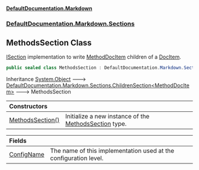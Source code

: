 #### [DefaultDocumentation.Markdown](index.md 'index')
### [DefaultDocumentation.Markdown.Sections](index.md#DefaultDocumentation.Markdown.Sections 'DefaultDocumentation.Markdown.Sections')

## MethodsSection Class

[ISection](https://github.com/Doraku/DefaultDocumentation/blob/master/documentation/api/ISection.md 'DefaultDocumentation.Api.ISection') implementation to write [MethodDocItem](https://github.com/Doraku/DefaultDocumentation/blob/master/documentation/api/MethodDocItem.md 'DefaultDocumentation.Models.Members.MethodDocItem') children of a [DocItem](https://github.com/Doraku/DefaultDocumentation/blob/master/documentation/api/DocItem.md 'DefaultDocumentation.Models.DocItem').

```csharp
public sealed class MethodsSection : DefaultDocumentation.Markdown.Sections.ChildrenSection<DefaultDocumentation.Models.Members.MethodDocItem>
```

Inheritance [System.Object](https://docs.microsoft.com/en-us/dotnet/api/System.Object 'System.Object') &#129106; [DefaultDocumentation.Markdown.Sections.ChildrenSection&lt;](ChildrenSection_T_.md 'DefaultDocumentation.Markdown.Sections.ChildrenSection<T>')[MethodDocItem](https://github.com/Doraku/DefaultDocumentation/blob/master/documentation/api/MethodDocItem.md 'DefaultDocumentation.Models.Members.MethodDocItem')[&gt;](ChildrenSection_T_.md 'DefaultDocumentation.Markdown.Sections.ChildrenSection<T>') &#129106; MethodsSection

| Constructors | |
| :--- | :--- |
| [MethodsSection()](MethodsSection.MethodsSection().md 'DefaultDocumentation.Markdown.Sections.MethodsSection.MethodsSection()') | Initialize a new instance of the [MethodsSection](MethodsSection.md 'DefaultDocumentation.Markdown.Sections.MethodsSection') type. |

| Fields | |
| :--- | :--- |
| [ConfigName](MethodsSection.ConfigName.md 'DefaultDocumentation.Markdown.Sections.MethodsSection.ConfigName') | The name of this implementation used at the configuration level. |
